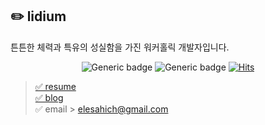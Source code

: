 ## ✏️ lidium 
튼튼한 체력과 특유의 성실함을 가진 워커홀릭 개발자입니다.

<div align="center">
  
![Generic badge](https://img.shields.io/badge/iOS-swift-orange?logo=swift)
![Generic badge](https://img.shields.io/badge/iOS-Developer-black?logo=swift) 
[![Hits](https://hits.seeyoufarm.com/api/count/incr/badge.svg?url=https%3A%2F%2Fgithub.com%2elesahich)](https://hits.seeyoufarm.com) <br> 

</div>

> [✅ resume](https://www.notion.so/lidium-afccf21fb58746e8a24f1b375f592819) <br>
> [✅ blog](http://lidium.tistory.com) <br>
> ✅ email > elesahich@gmail.com  </br> 


